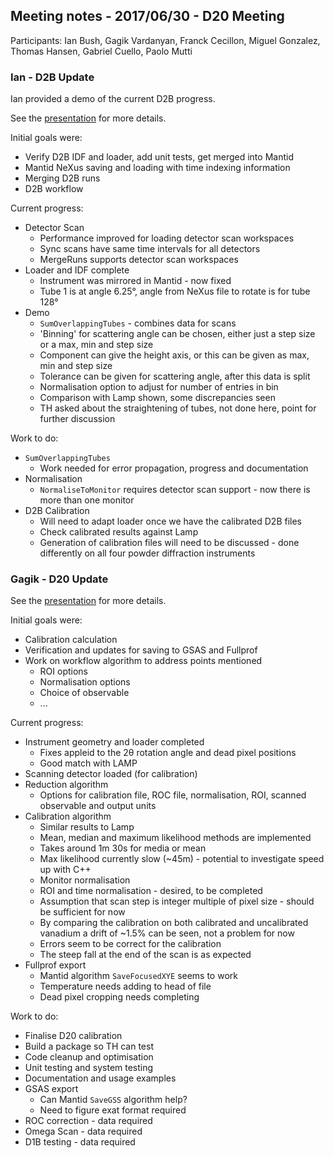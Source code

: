 ## Meeting notes - 2017/06/30 - D20 Meeting

Participants: Ian Bush, Gagik Vardanyan, Franck Cecillon, Miguel Gonzalez, Thomas Hansen, Gabriel Cuello, Paolo Mutti

### Ian - D2B Update

Ian provided a demo of the current D2B progress.

See the [presentation](2017-09-22-D2B.pdf) for more details.

Initial goals were:
 * Verify D2B IDF and loader, add unit tests, get merged into Mantid
 * Mantid NeXus saving and loading with time indexing information
 * Merging D2B runs
 * D2B workflow

Current progress:
 * Detector Scan
   * Performance improved for loading detector scan workspaces
   * Sync scans have same time intervals for all detectors
   * MergeRuns supports detector scan workspaces
 * Loader and IDF complete
   * Instrument was mirrored in Mantid - now fixed
   * Tube 1 is at angle 6.25&deg;, angle from NeXus file to rotate is for tube 128&deg;
 * Demo
   * `SumOverlappingTubes` - combines data for scans
   * 'Binning' for scattering angle can be chosen, either just a step size or a max, min and step size
   * Component can give the height axis, or this can be given as max, min and step size
   * Tolerance can be given for scattering angle, after this data is split
   * Normalisation option to adjust for number of entries in bin
   * Comparison with Lamp shown, some discrepancies seen
   * TH asked about the straightening of tubes, not done here, point for further discussion

Work to do:
 * `SumOverlappingTubes`
   * Work needed for error propagation, progress and documentation
 * Normalisation
   * `NormaliseToMonitor` requires detector scan support - now there is more than one monitor
 * D2B Calibration
   * Will need to adapt loader once we have the calibrated D2B files
   * Check calibrated results against Lamp
   * Generation of calibration files will need to be discussed - done differently on all four powder diffraction instruments

### Gagik - D20 Update

See the [presentation](2017-09-22-D20.pdf) for more details.

Initial goals were:
* Calibration calculation
* Verification and updates for saving to GSAS and Fullprof
* Work on workflow algorithm to address points mentioned
  * ROI options
  * Normalisation options
  * Choice of observable
  * ...

Current progress:
* Instrument geometry and loader completed
  * Fixes appleid to the 2&theta; rotation angle and dead pixel positions
  * Good match with LAMP
* Scanning detector loaded (for calibration)
* Reduction algorithm
  * Options for calibration file, ROC file, normalisation, ROI, scanned observable and output units
* Calibration algorithm
  * Similar results to Lamp
  * Mean, median and maximum likelihood methods are implemented
  * Takes around 1m 30s for media or mean
  * Max likelihood currently slow (~45m) - potential to investigate speed up with C++
  * Monitor normalisation
  * ROI and time normalisation - desired, to be completed
  * Assumption that scan step is integer multiple of pixel size - should be sufficient for now
  * By comparing the calibration on both calibrated and uncalibrated vanadium a drift of ~1.5% can be seen, not a problem for now
  * Errors seem to be correct for the calibration
  * The steep fall at the end of the scan is as expected
* Fullprof export
  * Mantid algorithm `SaveFocusedXYE` seems to work
  * Temperature needs adding to head of file
  * Dead pixel cropping needs completing

Work to do:
* Finalise D20 calibration
* Build a package so TH can test
* Code cleanup and optimisation
* Unit testing and system testing
* Documentation and usage examples
* GSAS export
  * Can Mantid `SaveGSS` algorithm help?
  * Need to figure exat format required
* ROC correction - data required
* Omega Scan - data required
* D1B testing - data required

